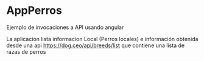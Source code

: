 # AppPerros

Ejemplo de invocaciones a API usando angular

La aplicacion lista informacion Local (Perros locales) e información obtenida desde una api
    https://dog.ceo/api/breeds/list
que contiene una lista de razas de perros
